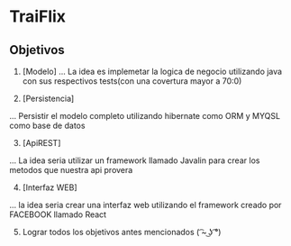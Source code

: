 # TraiFlix

## Objetivos 

1. [Modelo] 
... La idea es implemetar la logica de negocio utilizando java con sus respectivos tests(con una covertura mayor a 70:0)

2. [Persistencia]

... Persistir el modelo completo utilizando hibernate como ORM y MYQSL como base de datos

3. [ApiREST]

... La idea seria utilizar un framework llamado Javalin para crear los metodos que nuestra api provera 

4. [Interfaz WEB]

... la idea seria crear una interfaz web utilizando el framework creado por FACEBOOK llamado React

5. Lograr todos los objetivos antes mencionados ( ͡~ ͜ʖ ͡°)
